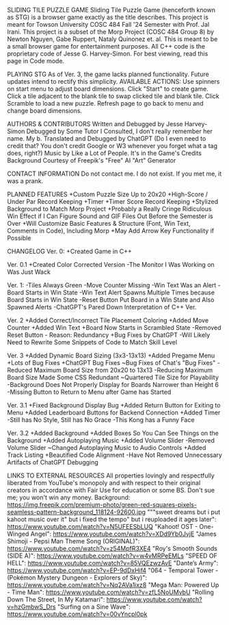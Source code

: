 SLIDING TILE PUZZLE GAME
Sliding Tile Puzzle Game (henceforth known as STG) is a browser game exactly as the title describes. This project is meant for Towson University COSC 484 Fall '24 Semester with Prof. Jal Irani. This project is a subset of the Morp Project (COSC 484 Group 8) by Newton Nguyen, Gabe Ruppert, Nataly Quinonez et. al. This is meant to be a small browser game for entertainment purposes. All C++ code is the proprietary code of Jesse G. Harvey-Simon. For best viewing, read this page in Code mode.

PLAYING STG
As of Ver. 3, the game lacks planned functionality. Future updates intend to rectify this simplicity.
  AVAILABLE ACTIONS: 
    Use spinners on start menu to adjust board dimensions.
    Click "Start" to create game.
    Click a tile adjacent to the blank tile to swap clicked tile and blank tile.
    Click Scramble to load a new puzzle.
    Refresh page to go back to menu and change board dimensions.

AUTHORS & CONTRIBUTORS
Written and Debugged by Jesse Harvey-Simon
Debugged by Some Tutor I Consulted, I don't really remember her name. My b.
Translated and Debugged by ChatGPT (Do I even need to credit that? You don't credit Google or W3 whenever you forget what a tag does, right?)
Music by Like a Lot of People. It's in the Game's Credits
Background Courtesy of Freepik's "Free" AI "Art" Generator

CONTACT INFORMATION
Do not contact me. I do not exist. If you met me, it was a prank.

PLANNED FEATURES
+Custom Puzzle Size Up to 20x20
+High-Score / Under Par Record Keeping
+Timer
+Timer Score Record Keeping
+Stylized Background to Match Morp Project
+Probably a Really Cringe Ridiculous Win Effect if I Can Figure Sound and GIF Files Out Before the Semester is Over
+Will Customize Basic Features & Structure (Font, Win Text, Comments in Code), Including Morp
+May Add Arrow Key Functionality if Possible

CHANGELOG
  Ver. 0:
  +Created Game in C++
  
  Ver. 0.1
  +Created Color Corrected Version
  -The Monitor I Was Working on Was Just Wack
  
  Ver. 1:
  -Tiles Always Green
  -Move Counter Missing
  -Win Text Was an Alert
  -Board Starts in Win State
  -Win Text Alert Spawns Multiple Times because Board Starts in Win State
  -Reset Button Put Board in a Win State and Also Spawned Alerts
  -ChatGPT's Pared Down Interpretation of C++ Ver.
  
  Ver. 2
  +Added Correct/Incorrect Tile Placement Coloring
  +Added Move Counter
  +Added Win Text
  +Board Now Starts in Scrambled State
  -Removed Reset Button - Reason: Redundancy
  +Bug Fixes by ChatGPT
  -Will Likely Need to Rewrite Some Snippets of Code to Match Skill Level

  Ver. 3
  +Added Dynamic Board Sizing (3x3-13x13)
  +Added Pregame Menu
  +Lots of Bug Fixes
  +ChatGPT Bug Fixes
  ~Bug Fixes of Chat's "Bug Fixes"
  -Reduced Maximum Board Size from 20x20 to 13x13
  -Reducing Maximum Board Size Made Some CSS Redundant
  ~Quartered Tile Size for Playability
  -Background Does Not Properly Display for Boards Narrower than Height 6
  -Missing Button to Return to Menu after Game has Started

  Ver. 3.1
  +Fixed Background Display Bug
  +Added Return Button for Exiting to Menu
  +Added Leaderboard Buttons for Backend Connection
  +Added Timer
  -Still has No Style, Still has No Grace
  -This Kong has a Funny Face

  Ver. 3.2
  +Added Background
  +Added Boxes So You Can See Things on the Background
  +Added Autoplaying Music
  +Added Volume Slider
  -Removed Volume Slider
  ~Changed Autoplaying Music to Audio Controls
  +Added Track Listing
  +Beautified Code Alignment
  -Have Not Removed Unnecessary Artifacts of ChatGPT Debugging

LINKS TO EXTERNAL RESOURCES
All properties lovingly and respectfully liberated from YouTube's monopoly and with respect to their original creators in accordance with Fair Use for education or some BS. Don't sue me; you won't win any money.
Background: https://img.freepik.com/premium-photo/green-red-squares-pixels-seamless-pattern-background_118124-92600.jpg
"""sweet dreams but i put kahoot music over it" but i fixed the tempo" but i reuploaded it ages later": https://www.youtube.com/watch?v=N5UFEESbLUQ
"Kahoot! OST - One-Winged Angel": https://www.youtube.com/watch?v=XDd9Yb0JvjE
"James Shimoji - Pepsi Man Theme Song (ORIGINAL)": https://www.youtube.com/watch?v=z54MpfR3XE4
"Roy's Smooth Sounds (SIDE A)": https://www.youtube.com/watch?v=w4vMRPeEMLs
"SPEED OF HELL": https://www.youtube.com/watch?v=85VQEzwzAvE
"Dante’s Army": https://www.youtube.com/watch?v=EP-9dDxHif4
"064 - Temporal Tower - (Pokémon Mystery Dungeon - Explorers of Sky)": https://www.youtube.com/watch?v=Nq2AVa1ixz8
"Mega Man: Powered Up - Time Man": https://www.youtube.com/watch?v=zfL5NoUMvbU
"Rolling Down The Street, In My Katamari": https://www.youtube.com/watch?v=hzGmbwS_Drs
"Surfing on a Sine Wave": https://www.youtube.com/watch?v=00vYncpl0pk

